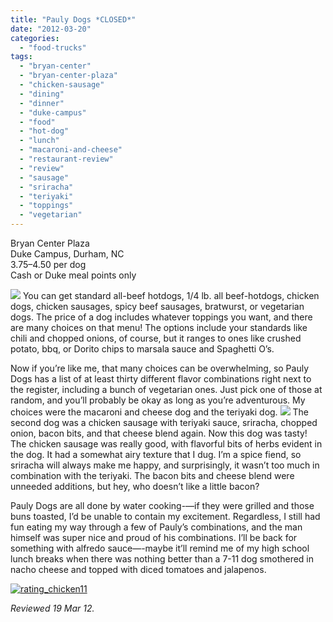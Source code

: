 ```yaml
---
title: "Pauly Dogs *CLOSED*"
date: "2012-03-20"
categories:
  - "food-trucks"
tags:
  - "bryan-center"
  - "bryan-center-plaza"
  - "chicken-sausage"
  - "dining"
  - "dinner"
  - "duke-campus"
  - "food"
  - "hot-dog"
  - "lunch"
  - "macaroni-and-cheese"
  - "restaurant-review"
  - "review"
  - "sausage"
  - "sriracha"
  - "teriyaki"
  - "toppings"
  - "vegetarian"
---
```


Bryan Center Plaza\
Duke Campus, Durham, NC\
$3.75–$4.50 per dog\
Cash or Duke meal points only

[![](https://thegourmez-wpmedia.s3.amazonaws.com/2024/07/paulysdogs05-727x1024.jpg)](http://www.thegourmez.com/?attachment_id=) You can get standard all-beef hotdogs, 1/4 lb. all beef-hotdogs, chicken dogs, chicken sausages, spicy beef sausages, bratwurst, or vegetarian dogs. The price of a dog includes whatever toppings you want, and there are many choices on that menu! The options include your standards like chili and chopped onions, of course, but it ranges to ones like crushed potato, bbq, or Dorito chips to marsala sauce and Spaghetti O’s.

Now if you’re like me, that many choices can be overwhelming, so Pauly Dogs has a list of at least thirty different flavor combinations right next to the register, including a bunch of vegetarian ones. Just pick one of those at random, and you’ll probably be okay as long as you’re adventurous. My choices were the macaroni and cheese dog and the teriyaki dog. [![](https://thegourmez-wpmedia.s3.amazonaws.com/2024/07/paulysdogs04.jpg)](http://www.thegourmez.com/?attachment_id=) The second dog was a chicken sausage with teriyaki sauce, sriracha, chopped onion, bacon bits, and that cheese blend again. Now this dog was tasty! The chicken sausage was really good, with flavorful bits of herbs evident in the dog. It had a somewhat airy texture that I dug. I’m a spice fiend, so sriracha will always make me happy, and surprisingly, it wasn’t too much in combination with the teriyaki. The bacon bits and cheese blend were unneeded additions, but hey, who doesn’t like a little bacon?

Pauly Dogs are all done by water cooking-—if they were grilled and those buns toasted, I’d be unable to contain my excitement. Regardless, I still had fun eating my way through a few of Pauly’s combinations, and the man himself was super nice and proud of his combinations. I’ll be back for something with alfredo sauce—-maybe it’ll remind me of my high school lunch breaks when there was nothing better than a 7-11 dog smothered in nacho cheese and topped with diced tomatoes and jalapenos.

[![](http://s3.amazonaws.com/thegourmez-wpmedia/2009/02/rating_chicken11.gif "rating_chicken11")](http://s3.amazonaws.com/thegourmez-wpmedia/2009/02/rating_chicken11.gif)

_Reviewed 19 Mar 12._
